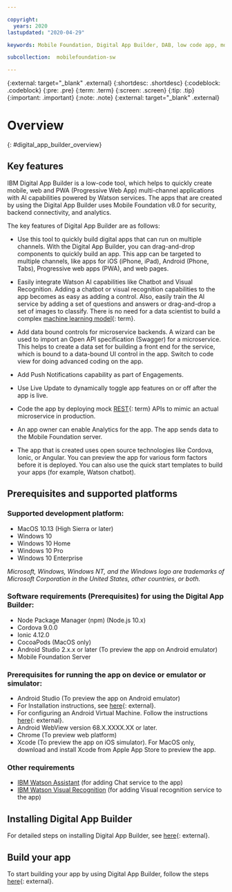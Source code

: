 ```yaml
---

copyright:
  years: 2020
lastupdated: "2020-04-29"

keywords: Mobile Foundation, Digital App Builder, DAB, low code app, mobile app builder, mobile app development, AI services, Watson services, drag and drop app builder 

subcollection:  mobilefoundation-sw

---
```


{:external: target="_blank" .external}
{:shortdesc: .shortdesc}
{:codeblock: .codeblock}
{:pre: .pre}
{:term: .term}
{:screen: .screen}
{:tip: .tip}
{:important: .important}
{:note: .note}
{:external: target="_blank" .external}

# Overview
{: #digital_app_builder_overview}

## Key features

IBM Digital App Builder is a low-code tool, which helps to quickly create mobile, web and PWA (Progressive Web App) multi-channel applications with AI capabilities powered by Watson services. The apps that are created by using the Digital App Builder uses Mobile Foundation v8.0 for security, backend connectivity, and analytics.

The key features of Digital App Builder are as follows:

* Use this tool to quickly build digital apps that can run on multiple channels. With the Digital App Builder, you can drag-and-drop components to quickly build an app. This app can be targeted to multiple channels, like apps for iOS (iPhone, iPad), Android (Phone, Tabs), Progressive web apps (PWA), and web pages.

* Easily integrate Watson AI capabilities like Chatbot and Visual Recognition. Adding a chatbot or visual recognition capabilities to the app becomes as easy as adding a control. Also, easily train the AI service by adding a set of questions and answers or drag-and-drop a set of images to classify. There is no need for a data scientist to build a complex [machine learning model](#x7579194){: term}.

* Add data bound controls for microservice backends. A wizard can be used to import an Open API specification (Swagger) for a microservice. This helps to create a data set for building a front end for the service, which is bound to a data-bound UI control in the app. Switch to code view for doing advanced coding on the app.

* Add Push Notifications capability as part of Engagements.

* Use Live Update to dynamically toggle app features on or off after the app is live.

* Code the app by deploying mock [REST](#x3220987){: term} APIs to mimic an actual microservice in production.

* An app owner can enable Analytics for the app. The app sends data to the Mobile Foundation server.

* The app that is created uses open source technologies like Cordova, Ionic, or Angular. You can preview the app for various form factors before it is deployed. You can also use the quick start templates to build your apps (for example, Watson chatbot).

## Prerequisites and supported platforms

### Supported development platform:

* MacOS 10.13 (High Sierra or later)
* Windows 10
* Windows 10 Home
* Windows 10 Pro
* Windows 10 Enterprise

<cite>Microsoft, Windows, Windows NT, and the Windows logo are trademarks of Microsoft Corporation in the United States, other countries, or both.</cite>

### Software requirements (Prerequisites) for using the Digital App Builder:

*  Node Package Manager (npm) (Node.js 10.x)
*  Cordova 9.0.0
*  Ionic 4.12.0
*  CocoaPods (MacOS only)
*  Android Studio 2.x.x or later (To preview the app on Android emulator)
*  Mobile Foundation Server
      
### Prerequisites for running the app on device or emulator or simulator:

*  Android Studio (To preview the app on Android emulator)
*  For Installation instructions, see [here](https://developer.android.com/studio/){: external}.
*  For configuring an Android Virtual Machine. Follow the instructions [here](https://developer.android.com/studio/releases/emulator){: external}.
*  Android WebView version 68.X.XXXX.XX or later.
*  Chrome (To preview web platform)
*  Xcode (To preview the app on iOS simulator). For MacOS only, download and install Xcode from Apple App Store to preview the app.

### Other requirements

* [IBM Watson Assistant](https://cloud.ibm.com/catalog/services/watson-assistant) (for adding Chat service to the app)
* [IBM Watson Visual Recognition](https://cloud.ibm.com/developer/watson/starter-kits/watson-visual-recognition-basic) (for adding Visual recognition service to the app)

## Installing Digital App Builder

For detailed steps on installing Digital App Builder, see [here](https://mobilefirstplatform.ibmcloud.com/tutorials/en/foundation/8.0/digital-app-builder/installation/){: external}.

## Build your app

To start building your app by using Digital App Builder, follow the steps [here](https://mobilefirstplatform.ibmcloud.com/tutorials/en/foundation/8.0/digital-app-builder/getting-started/){: external}.
